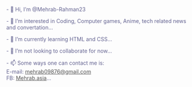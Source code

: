 <head>
<style>
body {
background-image: url('https://www.free-wallpapers.su/data/media/3/anm6432.jpg');
opacity: 0.75;
}
p {
color: #32316e;
}
</style>
</head>
<body>



<p>- 👋 Hi, I’m @Mehrab-Rahman23</p>
<p>- 👀 I’m interested in Coding, Computer games, Anime, tech related news and convertation...</p>
<p>- 🌱 I’m currently learning HTML and CSS...</p>
<p>- 💞️ I’m not looking to collaborate for now...</p>
<p>- 📫 Some ways one can contact me is:<br>E-mail: <a href = "mailto: mehrab09876@gmail.com">mehrab09876@gmail.com</a><br>FB: <a href="https/fb.com" target="_blank">Mehrab.asia</a>...</p>

</body>

<!---
Mehrab-Rahman23/Mehrab-Rahman23 is a ✨ special ✨ repository because its `README.md` (this file) appears on your GitHub profile.
You can click the Preview link to take a look at your changes.
--->
